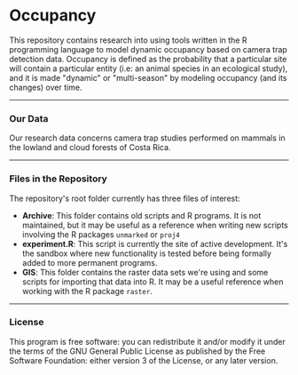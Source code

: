 # Occupancy
This repository contains research into using tools written in the R programming language to model dynamic occupancy based on camera trap detection data. Occupancy is defined as the probability that a particular site will contain a particular entity (i.e: an animal species in an ecological study), and it is made "dynamic" or "multi-season" by modeling occupancy (and its changes) over time.

---

### Our Data
Our research data concerns camera trap studies performed on mammals in the lowland and cloud forests of Costa Rica.

---

### Files in the Repository
The repository's root folder currently has three files of interest:

- **Archive**: This folder contains old scripts and R programs. It is not maintained, but it may be useful as a reference when writing new scripts involving the R packages `unmarked` or `proj4`
- **experiment.R**: This script is currently the site of active development. It's the sandbox where new functionality is tested before being formally added to more permanent programs.
- **GIS**: This folder contains the raster data sets we're using and some scripts for importing that data into R. It may be a useful reference when working with the R package `raster`.

---

### License
This program is free software: you can redistribute it and/or modify it under the terms of the GNU General Public License as published by the Free Software Foundation: either version 3 of the License, or any later version.
